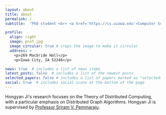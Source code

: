 ```yaml
---
layout: about
title: about
permalink: /
subtitle:  "PhD student <br> <a href='https://cs.uiowa.edu'>Computer Science</a> | The University of Iowa"

profile:
  align: right
  image: prof.jpg
  image_circular: true # crops the image to make it circular
  address: >
    <p>269 Macbride Hall</p>
    <p>Iowa City, IA 52246</p>

news: true  # includes a list of news items
latest_posts: false  # includes a list of the newest posts
selected_papers: false # includes a list of papers marked as "selected={true}"
social: true  # includes social icons at the bottom of the page
---
```


Hongyan Ji's research focuses on the Theory of Distributed Computing, with a particular emphasis on Distributed Graph Algorithms. Hongyan Ji is supervised by [Professor Sriram V. Pemmaraju](https://homepage.cs.uiowa.edu/~sriram/). 

 


